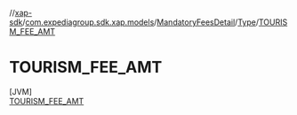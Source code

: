 //[xap-sdk](../../../../../index.md)/[com.expediagroup.sdk.xap.models](../../../index.md)/[MandatoryFeesDetail](../../index.md)/[Type](../index.md)/[TOURISM_FEE_AMT](index.md)

# TOURISM_FEE_AMT

[JVM]\
[TOURISM_FEE_AMT](index.md)
